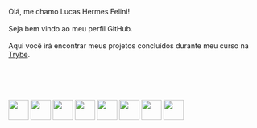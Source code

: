 Olá, me chamo Lucas Hermes Felini!
<br><br>
Seja bem vindo ao meu perfil GitHub.
<br><br>
Aqui você irá encontrar meus projetos concluídos durante meu curso na <a href="https://www.betrybe.com/" target="_blank"> Trybe</a>.
<br><br>
<br><br><br>
<div>
        <img src="https://cdn.jsdelivr.net/gh/devicons/devicon/icons/git/git-original.svg" widht="40" height="40" />
        <img src="https://cdn.jsdelivr.net/gh/devicons/devicon/icons/bash/bash-plain.svg" widht="40" height="40" />
        <img src="https://cdn.jsdelivr.net/gh/devicons/devicon/icons/css3/css3-original.svg" widht="40" height="40" />
        <img src="https://cdn.jsdelivr.net/gh/devicons/devicon/icons/html5/html5-original.svg" widht="40" height="40" />
        <img src="https://cdn.jsdelivr.net/gh/devicons/devicon/icons/javascript/javascript-original.svg" widht="40"
        height="40" />
        <img src="https://cdn.jsdelivr.net/gh/devicons/devicon/icons/nodejs/nodejs-original.svg" widht="40" height="40" />
        <img src="https://cdn.jsdelivr.net/gh/devicons/devicon/icons/python/python-plain-wordmark.svg" widht="40"
        height="40" />
        <img src="https://cdn.jsdelivr.net/gh/devicons/devicon/icons/vscode/vscode-original.svg" widht="40" height="40" />
</div>    
